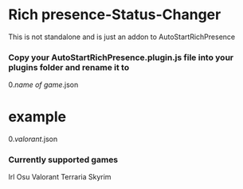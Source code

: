 # Rich presence-Status-Changer
This is not standalone and is just an addon to AutoStartRichPresence


### Copy your AutoStartRichPresence.plugin.js file into your plugins folder and rename it to

0.*name of game*.json

# example

0.*valorant*.json

### Currently supported games

Irl
Osu
Valorant
Terraria
Skyrim
